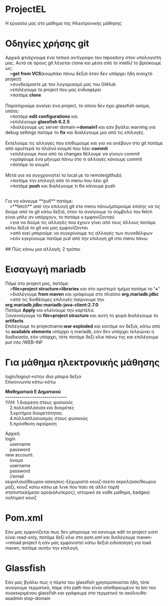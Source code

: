 # ProjectEL
Η εργασία μας στο μάθημα της Ηλεκτρονικής μάθησης
# Οδηγίες χρήσης git
Αρχικά φτιάχνουμε ένα τοπικό αντίγραφο του repository στον υπολογιστή μας. Αυτό σε όρους git λέγεται clone και μέσα από το intelliJ το βρίσκουμε ως:<br>
&emsp;>**get from VCS**(κουμπάκι πάνω δεξιά όταν δεν υπάρχει ήδη ανοιχτό project)<br>
&emsp;>συνδεόμαστε με τον λογαριασμό μας του GitHub<br>
&emsp;>επιλέγουμε το project που μας ενδιαφέρει<br>
&emsp;>πατάμε **clone**<br><br>
Παρατηρούμε ανοίγει ένα project, το οποίο δεν έχει glassfish ακόμα, οπότε:<br>
&emsp;>πατάμε **edit configurations** και<br>
&emsp;>επιλέγουμε **glassfish 6.2.5**<br>
&emsp;>διαλέγουμε ως server domain->**domain1** και εάν βγάλει warning για debug settings πατάμε το **fix** και διαλέγουμε μια από τις επιλογές.<br><br>
Εκτελούμε τις αλλαγές που επιθυμούμε και για να ανέβουν στο git πατάμε από αριστερά το πλαϊνό κουμπί που λέει **commit**<br>
&emsp;>επιλέγουμε ποια από τα changes θέλουμε να γίνουν commit<br>
&emsp;>γράφουμε ένα μήνυμα πάνω στο τι αλλαγές κάνουμε commit<br>
&emsp;>πατάμε το κουμπί<br><br>
Μετά για να συγχρονιστεί το local με το remote(github):<br>
&emsp;>πατάμε την επιλογή από το menu που λέει git<br>
&emsp;>πατάμε **push** και διαλέγουμε τι θα κάνουμε push<br>
    
<br>
Για να κάνουμε **pull** πατάμε:<br>
&emsp;>**fetch** από την επιλογή git στο menu πάνω(μπορούμε επίσης να τις δούμε από το git κάτω δεξιά, όταν το ανοίγουμε το σύμβολο του fetch είναι μπλε αν υπάρχουν, το πατάμε κ εμφανίζονται)<br>
&emsp;>για να δούμε τις αλλαγές που έχουν γίνει από τους άλλους πατάμε κάτω δεξιά το git και μας εμφανίζονται <br>
&emsp;>από εκεί μπορούμε να συγκρίνουμε τις αλλαγές των συναδέλφων<br>
&emsp;>εάν εγκρίνουμε πατάμε pull από την επιλογή git στο menu πάνω<br><br>
## Πώς κάνω μια αλλαγή;
2 τρόποι 

# Εισαγωγή mariadb
Πάμε στο project μας, πατάμε:<br>
&emsp;>**file>project structure>libraries** και στο αριστερό τμήμα πατάμε το **'+'**<br>
&emsp;>διαλέγουμε **from maven** και γράφουμε στο πλαίσιο **org.mariadb.jdbc**<br>
&emsp;>από τις διαθέσιμες επιλογές παίρνουμε την **org.mariadb.jdbc:mariadb-java-client:2.7.0**<br>
Πατάμε **Apply** και κλείνουμε την καρτέλα.<br>
Ξανανοίγουμε τα **file>project structure** και αυτή τη φορά διαλέγουμε το **artifacts**<br>
Επιλέγουμε το projectname:**war exploded** και κοιτάμε αν δεξιά, κάτω από το **available elements** υπάρχει η mariadb, εάν δεν υπάρχει τελειώνει η διαδικασία, εάν υπάρχει, τότε πατάμε δεξί κλικ πάνω της και επιλέγουμε put into /WEB-INF


# Για μάθημα ηλεκτρονικής μάθησης
login/logout->στην ιδια μπαρα δεξια<br>
Επικοινωνία κάτω-κάτω<br>

<b>Μαθηματικά Ε Δημοτικού<br></b>
<b>------------------------------<br></b>
ΥΛΗ: 1.διαιρεση στους φυσικούς<br>
&emsp;2.πολλαπλάσισα και διαιρέτες<br>
&emsp;3.κριτήρια διαιρετότητας<br>
&emsp;4.πολλαπλασιασμός στους φυσικούς<br>
&emsp;5.πρόσθεση αφαίρεση<br>

Αρχική<br>
login<br>
&emsp;username<br>
&emsp;password<br>
new account:<br>
&emsp;όνομα<br>
&emsp;username<br>
&emsp;password<br>
&emsp;//email<br>
κεφαλαια(θεωρία-ασκησεις-ξεχωριστό κουιζ-σκετο σκρολ(ασκ/θεωρια μαζι, κουιζ κατω κατω με λινκ που παει σε αλλο ταμπ)<br>
στατιστικά(μεσο ορο(καλυτερος), ιστορικό σε καθε μαθημα, badges)<br>
ουλτιμειτ κουιζ<br>

# Pom.xml
Εάν μας εμφανίζεται πως δεν μπορούμε να κανουμε edit το project γιατί είναι read-only, πατάμε δεξί κλικ στο pom.xml και διαλέγουμε maven->reload project ή εάν μας εμφανιστεί κάτω δεξιά ειδοποίηση για load maven, πατάμε αυτήν την επιλογή.

# Glassfish
Εάν μας βγάλει πως η πόρτα του glassfish χρησιμοποιείται ήδη, τότε ανοίγουμε τερματικό, πάμε στο path που είναι αποθηκευμένο το bin του συγκεκριμένου glassfish και γράφουμε στο τερματικό το ακόλουθο:<br>
asadmin stop-domain
